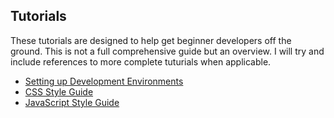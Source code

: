Tutorials
------

These tutorials are designed to help get beginner developers off the ground. This is not a full comprehensive guide but an overview. I will try and include references to more complete tuturials when applicable.

* [Setting up Development Environments](http://github.com/cdrake757/nodejs-boilerplate/blob/master/tutorials/SettingUpTheStack.md)
* [CSS Style Guide](http://github.com/cdrake757/nodejs-boilerplate/blob/master/tutorials/CSS-styleguide.md)
* [JavaScript Style Guide](http://github.com/cdrake757/nodejs-boilerplate/blob/master/tutorials/JavaScript-styleguide.md)
